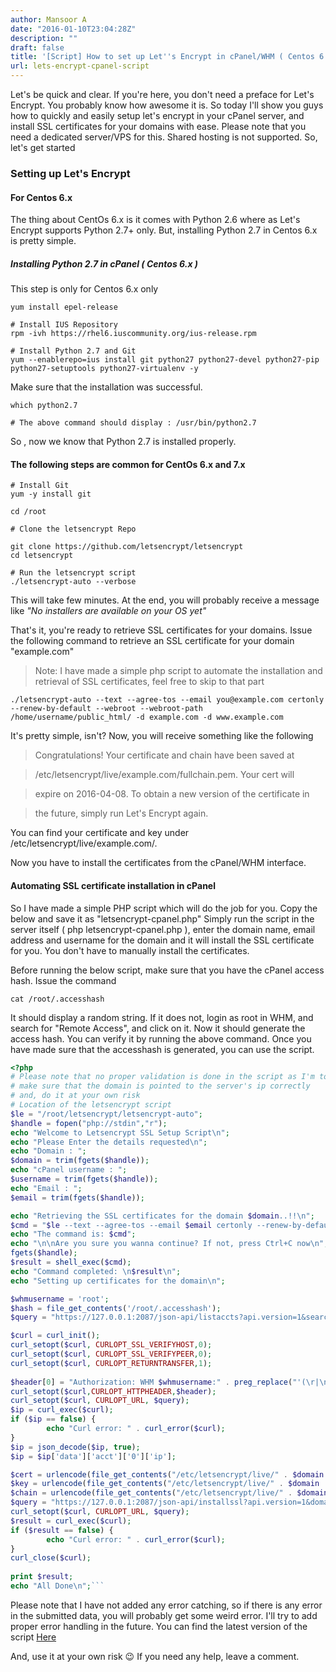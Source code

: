 ```yaml
---
author: Mansoor A
date: "2016-01-10T23:04:28Z"
description: ""
draft: false
title: '[Script] How to set up Let''s Encrypt in cPanel/WHM ( Centos 6.x / 7.x )'
url: lets-encrypt-cpanel-script
---
```



Let's be quick and clear. If you're here, you don't need a preface for Let's Encrypt. You probably know how awesome it is. So today I'll show you guys how to quickly and easily setup let's encrypt in your cPanel server, and install SSL certificates for your domains with ease. Please note that you need a dedicated server/VPS for this. Shared hosting is not supported. So, let's get started

 

### Setting up Let's Encrypt

#### For Centos 6.x

The thing about CentOs 6.x is it comes with Python 2.6 where as Let's Encrypt supports Python 2.7+ only. But, installing Python 2.7 in Centos 6.x is pretty simple.

##### Installing Python 2.7 in cPanel ( Centos 6.x )

This step is only for Centos 6.x only

```# Install Epel Repository
yum install epel-release

# Install IUS Repository
rpm -ivh https://rhel6.iuscommunity.org/ius-release.rpm

# Install Python 2.7 and Git
yum --enablerepo=ius install git python27 python27-devel python27-pip python27-setuptools python27-virtualenv -y
```

Make sure that the installation was successful.

```
which python2.7

# The above command should display : /usr/bin/python2.7
```

So , now we know that Python 2.7 is installed properly.

#### The following steps are common for CentOs 6.x and 7.x

```
# Install Git
yum -y install git

cd /root

# Clone the letsencrypt Repo

git clone https://github.com/letsencrypt/letsencrypt
cd letsencrypt

# Run the letsencrypt script
./letsencrypt-auto --verbose
```

This will take few minutes. At the end, you will probably receive a message like _"No installers are available on your OS yet"_

That's it, you're ready to retrieve SSL certificates for your domains. Issue the following command to retrieve an SSL certificate for your domain "example.com"

> Note: I have made a simple php script to automate the installation and retrieval of SSL certificates, feel free to skip to that part

```
./letsencrypt-auto --text --agree-tos --email you@example.com certonly --renew-by-default --webroot --webroot-path /home/username/public_html/ -d example.com -d www.example.com
```

It's pretty simple, isn't? Now, you will receive something like the following

> Congratulations! Your certificate and chain have been saved at
  
> /etc/letsencrypt/live/example.com/fullchain.pem. Your cert will
  
> expire on 2016-04-08. To obtain a new version of the certificate in
  
> the future, simply run Let's Encrypt again.

You can find your certificate and key under /etc/letsencrypt/live/example.com/.

Now you have to install the certificates from the cPanel/WHM interface.

#### Automating SSL certificate installation in cPanel

So I have made a simple PHP script which will do the job for you. Copy the below and save it as "letsencrypt-cpanel.php" Simply run the script in the server itself ( php letsencrypt-cpanel.php ), enter the domain name, email address and username for the domain and it will install the SSL certificate for you. You don't have to manually install the certificates.

Before running the below script, make sure that you have the cPanel access hash. Issue the command

```
cat /root/.accesshash
```

It should display a random string. If it does not, login as root in WHM, and search for "Remote Access", and click on it. Now it should generate the access hash. You can verify it by running the above command. Once you have made sure that the accesshash is generated, you can use the script.

```php
<?php
# Please note that no proper validation is done in the script as I'm too lazy for that
# make sure that the domain is pointed to the server's ip correctly
# and, do it at your own risk
# Location of the letsencrypt script
$le = "/root/letsencrypt/letsencrypt-auto";
$handle = fopen("php://stdin","r");
echo "Welcome to Letsencrypt SSL Setup Script\n";
echo "Please Enter the details requested\n";
echo "Domain : ";
$domain = trim(fgets($handle));
echo "cPanel username : ";
$username = trim(fgets($handle));
echo "Email : ";
$email = trim(fgets($handle));

echo "Retrieving the SSL certificates for the domain $domain..!!\n";
$cmd = "$le --text --agree-tos --email $email certonly --renew-by-default --webroot --webroot-path /home/$username/public_html/ -d $domain";
echo "The command is: $cmd";
echo "\n\nAre you sure you wanna continue? If not, press Ctrl+C now\n";
fgets($handle);
$result = shell_exec($cmd);
echo "Command completed: \n$result\n";
echo "Setting up certificates for the domain\n";

$whmusername = 'root';
$hash = file_get_contents('/root/.accesshash');
$query = "https://127.0.0.1:2087/json-api/listaccts?api.version=1&search=$username&searchtype=user";

$curl = curl_init();
curl_setopt($curl, CURLOPT_SSL_VERIFYHOST,0);
curl_setopt($curl, CURLOPT_SSL_VERIFYPEER,0);
curl_setopt($curl, CURLOPT_RETURNTRANSFER,1);
  
$header[0] = "Authorization: WHM $whmusername:" . preg_replace("'(\r|\n)'","",$hash);
curl_setopt($curl,CURLOPT_HTTPHEADER,$header);
curl_setopt($curl, CURLOPT_URL, $query);
$ip = curl_exec($curl);
if ($ip == false) {
        echo "Curl error: " . curl_error($curl);
}
$ip = json_decode($ip, true);
$ip = $ip['data']['acct']['0']['ip'];

$cert = urlencode(file_get_contents("/etc/letsencrypt/live/" . $domain . "/cert.pem"));
$key = urlencode(file_get_contents("/etc/letsencrypt/live/" . $domain . "/privkey.pem"));
$chain = urlencode(file_get_contents("/etc/letsencrypt/live/" . $domain . "/chain.pem"));
$query = "https://127.0.0.1:2087/json-api/installssl?api.version=1&domain=$domain&crt=$cert&key=$key&cab=$chain&ip=$ip";
curl_setopt($curl, CURLOPT_URL, $query);
$result = curl_exec($curl);
if ($result == false) {
        echo "Curl error: " . curl_error($curl);
}
curl_close($curl);
  
print $result;
echo "All Done\n";```
```

Please note that I have not added any error catching, so if there is any error in the submitted data, you will probably get some weird error. I'll try to add proper error handling in the future. You can find the latest version of the script <a href="https://github.com/MansoorMajeed/Letsencrypt-Cpanel-Installer" target="_blank">Here</a>

And, use it at your own risk 😉 If you need any help, leave a comment.

